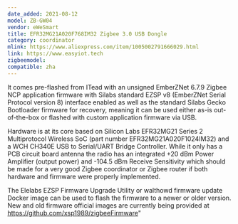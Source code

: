 ```yaml
---
date_added: 2021-08-12
model: ZB-GW04
vendor: eWeSmart
title: EFR32MG21A020F768IM32 Zigbee 3.0 USB Dongle
category: coordinator
mlink: https://www.aliexpress.com/item/1005002791666029.html
link: https://www.easyiot.tech
zigbeemodel: 
compatible: zha
---
```

It comes pre-flashed from ITead with an unsigned EmberZNet 6.7.9 Zigbee NCP application firmware with Silabs standard EZSP v8 (EmberZNet Serial Protocol version 8) interface enabled as well as the standard Silabs Gecko Bootloader firmware for recovery, meaning it can be used either as-is out-of-the-box or flashed with custom application firmware via USB.

Hardware is at its core based on Silicon Labs EFR32MG21 Series 2 Multiprotocol Wireless SoC (part number EFR32MG21A020F1024IM32) and a WCH CH340E USB to Serial/UART Bridge Controller. While it only has a PCB circuit board antenna the radio has an integrated +20 dBm Power Amplifier (output power) and -104.5 dBm Receive Sensitivity which should be made for a very good Zigbee coordinator or Zigbee router if both hardware and firmware were properly implemented.

The Elelabs EZSP Firmware Upgrade Utility or walthowd firmware update Docker image can be used to flash the firmware to a newer or older version. New and old firmware official images are currently being provided at https://github.com/xsp1989/zigbeeFirmware"


